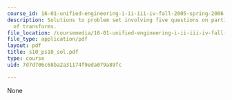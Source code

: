 ```yaml
---
course_id: 16-01-unified-engineering-i-ii-iii-iv-fall-2005-spring-2006
description: Solutions to problem set involving five questions on partial fraction
  of transforms.
file_location: /coursemedia/16-01-unified-engineering-i-ii-iii-iv-fall-2005-spring-2006/7d7d706c68ba2a31174f9eda079a89fc_s10_ps10_sol.pdf
file_type: application/pdf
layout: pdf
title: s10_ps10_sol.pdf
type: course
uid: 7d7d706c68ba2a31174f9eda079a89fc

---
```

None